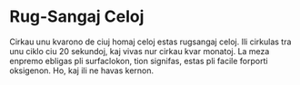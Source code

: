 # Rug-Sangaj Celoj

Cirkau unu kvarono de ciuj homaj celoj estas rugsangaj celoj. Ili cirkulas tra
unu ciklo ciu 20 sekundoj, kaj vivas nur cirkau kvar monatoj. La meza enpremo
ebligas pli surfaclokon, tion signifas, estas pli facile forporti oksigenon. Ho,
kaj ili ne havas kernon.
